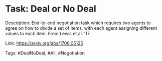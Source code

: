 Task: Deal or No Deal
======================
Description: End-to-end negotiation task which requires two agents to agree on how to divide a set of items, with each agent assigning different values to each item. From Lewis et al. '17.

Link: https://arxiv.org/abs/1706.05125

Tags: #DealNoDeal, #All, #Negotiation
